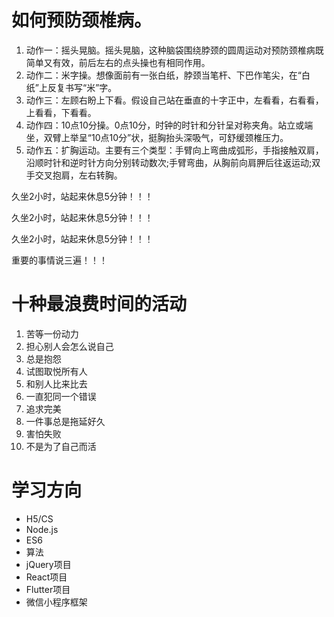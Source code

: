 # 如何预防颈椎病。

1. 动作一：摇头晃脑。摇头晃脑，这种脑袋围绕脖颈的圆周运动对预防颈椎病既简单又有效，前后左右的点头操也有相同作用。
2. 动作二：米字操。想像面前有一张白纸，脖颈当笔杆、下巴作笔尖，在“白纸”上反复书写“米”字。
3. 动作三：左顾右盼上下看。假设自己站在垂直的十字正中，左看看，右看看，上看看，下看看。
4. 动作四：10点10分操。0点10分，时钟的时针和分针呈对称夹角。站立或端坐，双臂上举呈“10点10分”状，挺胸抬头深吸气，可舒缓颈椎压力。
5. 动作五：扩胸运动。主要有三个类型：手臂向上弯曲成弧形，手指接触双肩，沿顺时针和逆时针方向分别转动数次;手臂弯曲，从胸前向肩胛后往返运动;双手交叉抱肩，左右转胸。

久坐2小时，站起来休息5分钟！！！

久坐2小时，站起来休息5分钟！！！

久坐2小时，站起来休息5分钟！！！

重要的事情说三遍！！！

# 十种最浪费时间的活动

1. 苦等一份动力
2. 担心别人会怎么说自己
3. 总是抱怨
4. 试图取悦所有人
5. 和别人比来比去
6. 一直犯同一个错误
7. 追求完美
8. 一件事总是拖延好久
9. 害怕失败
10. 不是为了自己而活

# 学习方向

- H5/CS
- Node.js
- ES6
- 算法
- jQuery项目
- React项目
- Flutter项目
- 微信小程序框架